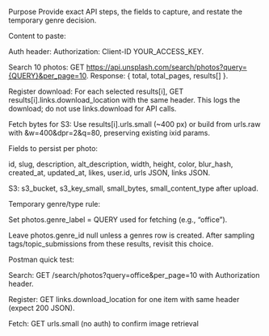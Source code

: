 Purpose
Provide exact API steps, the fields to capture, and restate the temporary genre decision.

Content to paste:

Auth header: Authorization: Client-ID YOUR_ACCESS_KEY.

Search 10 photos: GET https://api.unsplash.com/search/photos?query={QUERY}&per_page=10. Response: { total, total_pages, results[] }.

Register download: For each selected results[i], GET results[i].links.download_location with the same header. This logs the download; do not use links.download for API calls.

Fetch bytes for S3: Use results[i].urls.small (~400 px) or build from urls.raw with &w=400&dpr=2&q=80, preserving existing ixid params.

Fields to persist per photo:

id, slug, description, alt_description, width, height, color, blur_hash, created_at, updated_at, likes, user.id, urls JSON, links JSON.

S3: s3_bucket, s3_key_small, small_bytes, small_content_type after upload.

Temporary genre/type rule:

Set photos.genre_label = QUERY used for fetching (e.g., “office”).

Leave photos.genre_id null unless a genres row is created. After sampling tags/topic_submissions from these results, revisit this choice.

Postman quick test:

Search: GET /search/photos?query=office&per_page=10 with Authorization header.

Register: GET links.download_location for one item with same header (expect 200 JSON).

Fetch: GET urls.small (no auth) to confirm image retrieval
